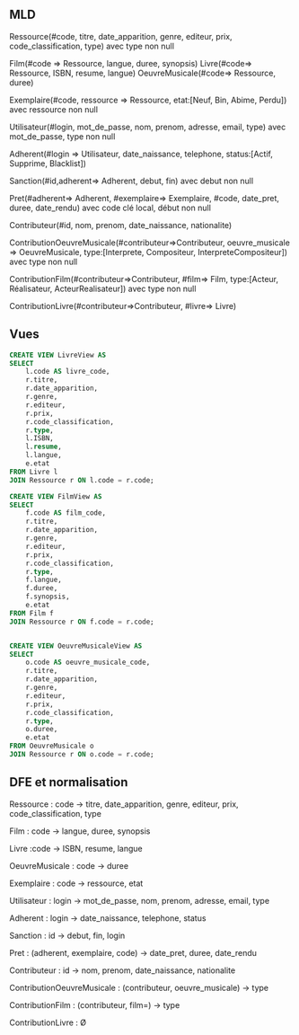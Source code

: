 ## MLD

Ressource(#code, titre, date_apparition, genre, editeur, prix, code_classification, type) avec type non null

Film(#code => Ressource, langue, duree, synopsis)
Livre(#code=> Ressource, ISBN, resume, langue)
OeuvreMusicale(#code=> Ressource, duree)

Exemplaire(#code, ressource => Ressource, etat:[Neuf, Bin, Abime, Perdu]) avec ressource non null

Utilisateur(#login, mot_de_passe, nom, prenom, adresse, email, type) avec mot_de_passe, type non null

Adherent(#login => Utilisateur, date_naissance, telephone, status:[Actif, Supprime, Blacklist])

Sanction(#id,adherent=> Adherent, debut, fin) avec debut non null

Pret(#adherent=> Adherent, #exemplaire=> Exemplaire, #code, date_pret, duree, date_rendu) avec code clé local, début non null

Contributeur(#id, nom, prenom, date_naissance, nationalite)

ContributionOeuvreMusicale(#contributeur=>Contributeur, oeuvre_musicale => OeuvreMusicale, type:[Interprete, Compositeur, InterpreteCompositeur]) avec type non null

ContributionFilm(#contributeur=>Contributeur, #film=> Film, type:[Acteur, Réalisateur, ActeurRealisateur]) avec type non null

ContributionLivre(#contributeur=>Contributeur, #livre=> Livre)

## Vues

```sql
CREATE VIEW LivreView AS
SELECT
    l.code AS livre_code,
    r.titre,
    r.date_apparition,
    r.genre,
    r.editeur,
    r.prix,
    r.code_classification,
    r.type,
    l.ISBN,
    l.resume,
    l.langue,
    e.etat
FROM Livre l
JOIN Ressource r ON l.code = r.code;

CREATE VIEW FilmView AS
SELECT
    f.code AS film_code,
    r.titre,
    r.date_apparition,
    r.genre,
    r.editeur,
    r.prix,
    r.code_classification,
    r.type,
    f.langue,
    f.duree,
    f.synopsis,
    e.etat
FROM Film f
JOIN Ressource r ON f.code = r.code;


CREATE VIEW OeuvreMusicaleView AS
SELECT
    o.code AS oeuvre_musicale_code,
    r.titre,
    r.date_apparition,
    r.genre,
    r.editeur,
    r.prix,
    r.code_classification,
    r.type,
    o.duree,
    e.etat
FROM OeuvreMusicale o
JOIN Ressource r ON o.code = r.code;
```

## DFE et normalisation

Ressource : code -> titre, date_apparition, genre, editeur, prix, code_classification, type 

Film : code -> langue, duree, synopsis

Livre :code -> ISBN, resume, langue

OeuvreMusicale : code -> duree

Exemplaire : code -> ressource, etat

Utilisateur : login -> mot_de_passe, nom, prenom, adresse, email, type 

Adherent : login -> date_naissance, telephone, status

Sanction : id -> debut, fin, login

Pret : (adherent, exemplaire, code) -> date_pret, duree, date_rendu

Contributeur : id -> nom, prenom, date_naissance, nationalite

ContributionOeuvreMusicale : (contributeur, oeuvre_musicale) -> type

ContributionFilm : (contributeur, film=) -> type

ContributionLivre : Ø
